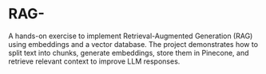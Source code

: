 # RAG-
A hands-on exercise to implement Retrieval-Augmented Generation (RAG) using embeddings and a vector database. The project demonstrates how to split text into chunks, generate embeddings, store them in Pinecone, and retrieve relevant context to improve LLM responses.
